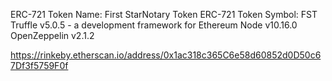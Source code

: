 ERC-721 Token Name: First StarNotary Token
ERC-721 Token Symbol: FST
Truffle v5.0.5 - a development framework for Ethereum
Node v10.16.0
OpenZeppelin v2.1.2

https://rinkeby.etherscan.io/address/0x1ac318c365C6e58d60852d0D50c67Df3f5759F0f